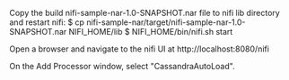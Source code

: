 Copy the build nifi-sample-nar-1.0-SNAPSHOT.nar file to nifi lib directory and restart nifi:
$ cp nifi-sample-nar/target/nifi-sample-nar-1.0-SNAPSHOT.nar NIFI_HOME/lib
$ NIFI_HOME/bin/nifi.sh start

Open a browser and navigate to the nifi UI at http://localhost:8080/nifi

On the Add Processor window, select "CassandraAutoLoad". 
